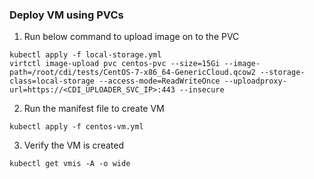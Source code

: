 
### Deploy VM using PVCs

1. Run below command to upload image on to the PVC
```
kubectl apply -f local-storage.yml
virtctl image-upload pvc centos-pvc --size=15Gi --image-path=/root/cdi/tests/CentOS-7-x86_64-GenericCloud.qcow2 --storage-class=local-storage --access-mode=ReadWriteOnce --uploadproxy-url=https://<CDI_UPLOADER_SVC_IP>:443 --insecure
```
2. Run the manifest file to create VM
```
kubectl apply -f centos-vm.yml
```
3. Verify the VM is created
```
kubectl get vmis -A -o wide
```
